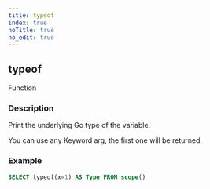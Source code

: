 ```yaml
---
title: typeof
index: true
noTitle: true
no_edit: true
---
```




<div class="vql_item"></div>


## typeof
<span class='vql_type pull-right page-header'>Function</span>


### Description

Print the underlying Go type of the variable.

You can use any Keyword arg, the first one will be returned.

### Example

```sql
SELECT typeof(x=1) AS Type FROM scope()
```


